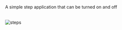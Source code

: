 A simple step application that can be turned on and off
<br><br><br>
![steps](https://github.com/MetinKb/react-steps/assets/114526516/4155ce13-0bc9-497e-bedc-f1f520aa29f3)

